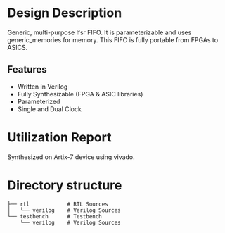 # Design Description

Generic, multi-purpose lfsr FIFO. It is parameterizable and uses generic_memories for memory. This FIFO is fully portable from FPGAs to ASICS.

## Features

- Written in Verilog
- Fully Synthesizable (FPGA & ASIC libraries)
- Parameterized
- Single and Dual Clock

# Utilization Report
Synthesized on Artix-7 device using vivado.


# Directory structure 

    ├── rtl            # RTL Sources
    │   └── verilog    # Verilog Sources
    └── testbench      # Testbench
        └── verilog    # Verilog Sources
